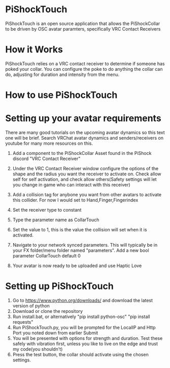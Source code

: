 # PiShockTouch
PiShockTouch is an open source application that allows the PiShockCollar to be driven by OSC avatar paramters, specifically VRC Contact Receivers

# How it Works
PiShockTouch relies on a VRC contact receiver to determine if someone has poked your collar. You can configure the poke to do anything the collar can do, adjusting for duration and intensity from the menu.



# How to use PiShockTouch

# Setting up your avatar requirements
There are many good tutorials on the upcoming avatar dynamics so this text one will be brief. Search VRChat avatar dynamics and senders/receivers on youtube for many more resources on this.

1. Add a component to the PiShockCollar Asset found in the PiShock discord "VRC Contact Receiver"

2. Under the VRC Contact Receiver window configure the options of the shape and the radius you want the receiver to activate on. Check allow self for self activation, and check allow others(Safety settings will let you change in game who can interact with this receiver)

4. Add a collision tag for anybone you want from other avatars to activate this collider. For now I would set to Hand,Finger,Fingerindex

5. Set the receiver type to constant

6. Type the parameter name as CollarTouch

7. Set the value to 1, this is the value the collision will set when it is activated.

8. Navigate to your network synced parameters. This will typically be in your FX folder/menu folder named "parameters". Add a new bool parameter CollarTouch default 0

9. Your avatar is now ready to be uploaded and use Haptic Love


# Setting up PiShockTouch
1. Go to https://www.python.org/downloads/ and download the latest version of python
2. Download or clone the repository
3. Run install.bat, or alternatively "pip install python-osc" "pip install requests"
4.  Run PiShockTouch.py, you will be prompted for the LocalIP and Http Port you noted down from earlier Submit
5.  You will be presented with options for strength and duration. Test these safely with vibration first, unless you like to live on the edge and trust my code(you shouldn't)
6.  Press the test button, the collar should activate using the chosen settings.
